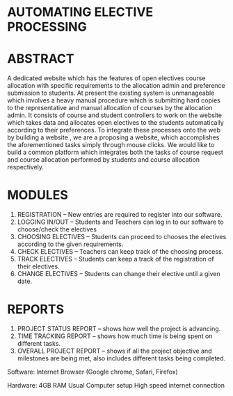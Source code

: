 # AUTOMATING ELECTIVE PROCESSING
# ABSTRACT
A dedicated website which has the features of open electives course allocation with specific requirements to the allocation admin and preference submission to students. At present the existing system is unmanageable which involves a heavy manual procedure which is submitting hard copies to the representative and manual allocation of courses by the allocation admin. It consists of course and student controllers to work on the website which takes data and allocates open electives to the students automatically according to their preferences. To integrate these processes onto the web by building a website , we are a proposing a website, which accomplishes the aforementioned tasks simply through mouse clicks. We would like to build a common platform which integrates both the tasks of course request and course allocation performed by students and course allocation respectively.

# MODULES
1.	REGISTRATION – New entries are required to register into our software.
2.	LOGGING IN/OUT – Students and Teachers can log in to our software to choose/check the electives 
3.	CHOOSING ELECTIVES – Students can proceed to chooses the electives according to the given requirements. 
4.	CHECK ELECTIVES – Teachers can keep track of the choosing process. 
5.	TRACK ELECTIVES – Students can keep a track of the registration of their electives. 
6.	CHANGE ELECTIVES – Students can change their elective until a given date. 

# REPORTS
1.	PROJECT STATUS REPORT – shows how well the project is advancing.
2.	TIME TRACKING REPORT – shows how much time is being spent on different tasks. 
3.	OVERALL PROJECT REPORT – shows if all the project objective and milestones are being met, also includes different tasks being completed. 

Software:
Internet Browser (Google chrome, Safari, Firefox)

Hardware:
	4GB RAM
  Usual Computer setup
  High speed internet connection
